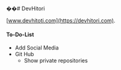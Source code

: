 ��# DevHitori

[www.devhitoti.com](https://devhitori.com).

#### To-Do-List

- Add Social Media
- Git Hub
  - Show private repositories
